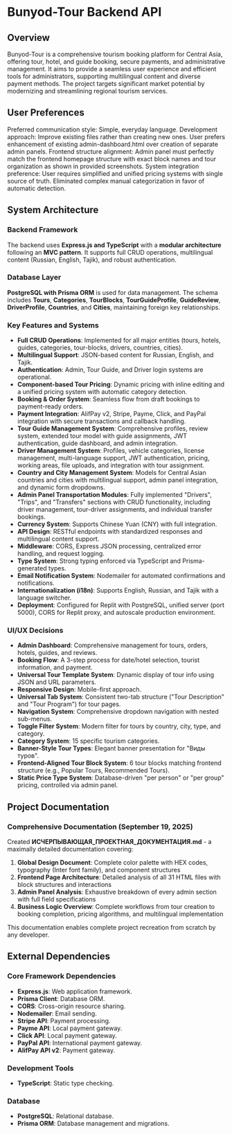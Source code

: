 # Bunyod-Tour Backend API

## Overview
Bunyod-Tour is a comprehensive tourism booking platform for Central Asia, offering tour, hotel, and guide booking, secure payments, and administrative management. It aims to provide a seamless user experience and efficient tools for administrators, supporting multilingual content and diverse payment methods. The project targets significant market potential by modernizing and streamlining regional tourism services.

## User Preferences
Preferred communication style: Simple, everyday language.
Development approach: Improve existing files rather than creating new ones. User prefers enhancement of existing admin-dashboard.html over creation of separate admin panels.
Frontend structure alignment: Admin panel must perfectly match the frontend homepage structure with exact block names and tour organization as shown in provided screenshots.
System integration preference: User requires simplified and unified pricing systems with single source of truth. Eliminated complex manual categorization in favor of automatic detection.

## System Architecture

### Backend Framework
The backend uses **Express.js and TypeScript** with a **modular architecture** following an **MVC pattern**. It supports full CRUD operations, multilingual content (Russian, English, Tajik), and robust authentication.

### Database Layer
**PostgreSQL with Prisma ORM** is used for data management. The schema includes **Tours**, **Categories**, **TourBlocks**, **TourGuideProfile**, **GuideReview**, **DriverProfile**, **Countries**, and **Cities**, maintaining foreign key relationships.

### Key Features and Systems
-   **Full CRUD Operations**: Implemented for all major entities (tours, hotels, guides, categories, tour-blocks, drivers, countries, cities).
-   **Multilingual Support**: JSON-based content for Russian, English, and Tajik.
-   **Authentication**: Admin, Tour Guide, and Driver login systems are operational.
-   **Component-based Tour Pricing**: Dynamic pricing with inline editing and a unified pricing system with automatic category detection.
-   **Booking & Order System**: Seamless flow from draft bookings to payment-ready orders.
-   **Payment Integration**: AlifPay v2, Stripe, Payme, Click, and PayPal integration with secure transactions and callback handling.
-   **Tour Guide Management System**: Comprehensive profiles, review system, extended tour model with guide assignments, JWT authentication, guide dashboard, and admin integration.
-   **Driver Management System**: Profiles, vehicle categories, license management, multi-language support, JWT authentication, pricing, working areas, file uploads, and integration with tour assignment.
-   **Country and City Management System**: Models for Central Asian countries and cities with multilingual support, admin panel integration, and dynamic form dropdowns.
-   **Admin Panel Transportation Modules**: Fully implemented "Drivers", "Trips", and "Transfers" sections with CRUD functionality, including driver management, tour-driver assignments, and individual transfer bookings.
-   **Currency System**: Supports Chinese Yuan (CNY) with full integration.
-   **API Design**: RESTful endpoints with standardized responses and multilingual content support.
-   **Middleware**: CORS, Express JSON processing, centralized error handling, and request logging.
-   **Type System**: Strong typing enforced via TypeScript and Prisma-generated types.
-   **Email Notification System**: Nodemailer for automated confirmations and notifications.
-   **Internationalization (i18n)**: Supports English, Russian, and Tajik with a language switcher.
-   **Deployment**: Configured for Replit with PostgreSQL, unified server (port 5000), CORS for Replit proxy, and autoscale production environment.

### UI/UX Decisions
-   **Admin Dashboard**: Comprehensive management for tours, orders, hotels, guides, and reviews.
-   **Booking Flow**: A 3-step process for date/hotel selection, tourist information, and payment.
-   **Universal Tour Template System**: Dynamic display of tour info using JSON and URL parameters.
-   **Responsive Design**: Mobile-first approach.
-   **Universal Tab System**: Consistent two-tab structure ("Tour Description" and "Tour Program") for tour pages.
-   **Navigation System**: Comprehensive dropdown navigation with nested sub-menus.
-   **Toggle Filter System**: Modern filter for tours by country, city, type, and category.
-   **Category System**: 15 specific tourism categories.
-   **Banner-Style Tour Types**: Elegant banner presentation for "Виды туров".
-   **Frontend-Aligned Tour Block System**: 6 tour blocks matching frontend structure (e.g., Popular Tours, Recommended Tours).
-   **Static Price Type System**: Database-driven "per person" or "per group" pricing, controlled via admin panel.

## Project Documentation

### Comprehensive Documentation (September 19, 2025)
Created **ИСЧЕРПЫВАЮЩАЯ_ПРОЕКТНАЯ_ДОКУМЕНТАЦИЯ.md** - a maximally detailed documentation covering:

1. **Global Design Document**: Complete color palette with HEX codes, typography (Inter font family), and component structures
2. **Frontend Page Architecture**: Detailed analysis of all 31 HTML files with block structures and interactions
3. **Admin Panel Analysis**: Exhaustive breakdown of every admin section with full field specifications
4. **Business Logic Overview**: Complete workflows from tour creation to booking completion, pricing algorithms, and multilingual implementation

This documentation enables complete project recreation from scratch by any developer.

## External Dependencies

### Core Framework Dependencies
-   **Express.js**: Web application framework.
-   **Prisma Client**: Database ORM.
-   **CORS**: Cross-origin resource sharing.
-   **Nodemailer**: Email sending.
-   **Stripe API**: Payment processing.
-   **Payme API**: Local payment gateway.
-   **Click API**: Local payment gateway.
-   **PayPal API**: International payment gateway.
-   **AlifPay API v2**: Payment gateway.

### Development Tools
-   **TypeScript**: Static type checking.

### Database
-   **PostgreSQL**: Relational database.
-   **Prisma ORM**: Database management and migrations.